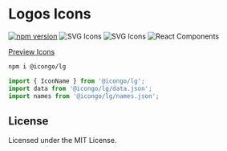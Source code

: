 Logos Icons
===

[![npm version](https://img.shields.io/npm/v/@icongo/lg.svg)](https://www.npmjs.com/package/@icongo/lg)
![SVG Icons](https://shields.io/badge/SVG-icons-green?logo=svg&style=flat)
![SVG Icons](https://shields.io/badge/TypeScript-Support-green?logo=TypeScript&style=flat)
![React Components](https://shields.io/badge/React-components-green?logo=react&style=flat)

[Preview Icons](http://icongo.github.io/#/icons/lg)

```bash
npm i @icongo/lg
```

```jsx
import { IconName } from '@icongo/lg';
import data from '@icongo/lg/data.json';
import names from '@icongo/lg/names.json';
```

## License

Licensed under the MIT License.